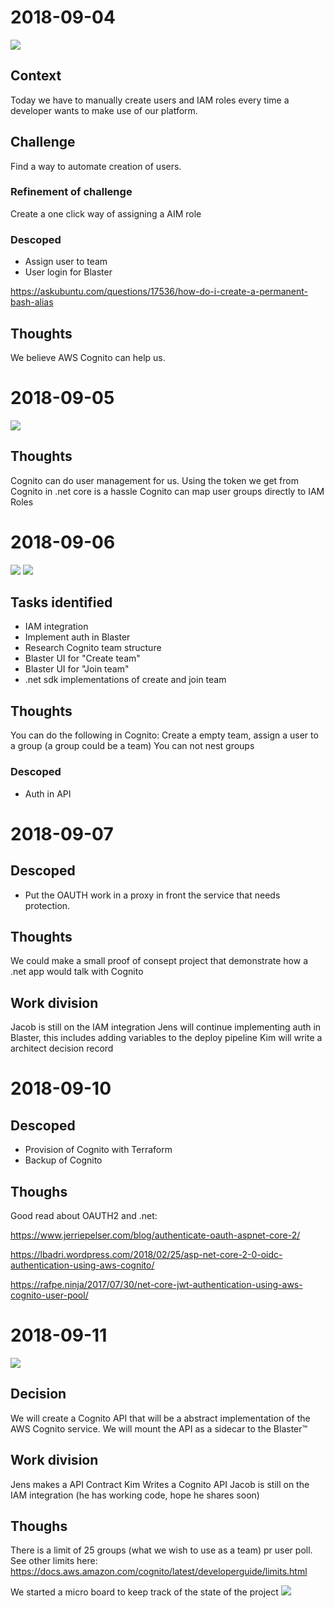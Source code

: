 # 2018-09-04
![](Images/2018-09-04_01.jpg)
## Context
Today we have to manually create users and IAM roles every time a developer wants to make use of our platform.
## Challenge  
Find a way to automate creation of users.

### Refinement of challenge
Create a one click way of assigning a AIM role

### Descoped 
* Assign user to team
* User login for Blaster

https://askubuntu.com/questions/17536/how-do-i-create-a-permanent-bash-alias
## Thoughts
We believe AWS Cognito can help us.

# 2018-09-05
![](Images/2018-09-05_01.jpg)

## Thoughts
Cognito can do user management for us. 
Using the token we get from Cognito in .net core is a hassle
Cognito can map user groups directly to IAM Roles

# 2018-09-06
![](Images/2018-09-06_01.jpg)
![](Images/2018-09-06_02.jpg)

## Tasks identified
* IAM integration
* Implement auth in Blaster
* Research Cognito team structure
* Blaster UI for "Create team"
* Blaster UI for "Join team"
* .net sdk implementations of create and join team

## Thoughts
You can do the following in Cognito: Create a empty team, assign a user to a group (a group could be a team)
You can not nest groups

### Descoped
* Auth in API


# 2018-09-07
## Descoped
* Put the OAUTH work in a proxy in front the service that needs protection. 
## Thoughts
We could make a small proof of consept project that demonstrate how a .net app would talk with Cognito 
## Work division
Jacob is still on the IAM integration
Jens will continue implementing auth in Blaster, this includes adding variables to the deploy pipeline
Kim will write a architect decision record

# 2018-09-10
## Descoped
* Provision of Cognito with Terraform
* Backup of Cognito

## Thoughs
Good read about OAUTH2 and .net:

https://www.jerriepelser.com/blog/authenticate-oauth-aspnet-core-2/

https://lbadri.wordpress.com/2018/02/25/asp-net-core-2-0-oidc-authentication-using-aws-cognito/

https://rafpe.ninja/2017/07/30/net-core-jwt-authentication-using-aws-cognito-user-pool/

# 2018-09-11
![](Images/2018-09-11_01.jpg)

## Decision
We will create a Cognito API that will be a abstract implementation of the AWS Cognito service. We will mount the API as a sidecar to the Blaster&trade;
## Work division
Jens makes a API Contract
Kim Writes a Cognito API
Jacob is still on the IAM integration (he has working code, hope he shares soon) 

## Thoughs
There is a limit of 25 groups (what we wish to use as a team) pr user poll.
See other limits here: https://docs.aws.amazon.com/cognito/latest/developerguide/limits.html

We started a  micro board to keep track of the state of the project
![](Images/2018-09-11_02.jpg)


